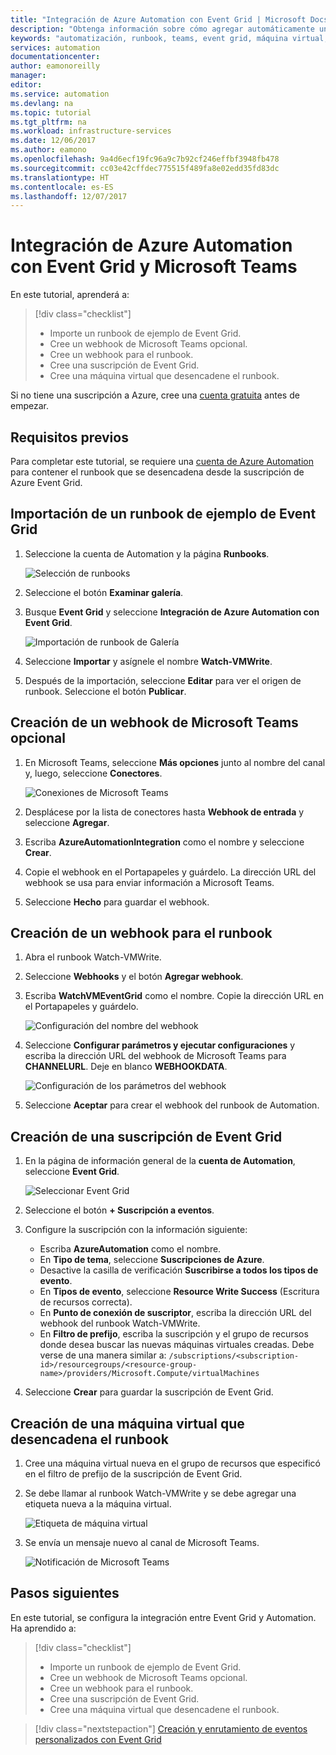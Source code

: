 ```yaml
---
title: "Integración de Azure Automation con Event Grid | Microsoft Docs"
description: "Obtenga información sobre cómo agregar automáticamente una etiqueta cuando se crea una máquina virtual y enviar una notificación a Microsoft Teams."
keywords: "automatización, runbook, teams, event grid, máquina virtual, VM"
services: automation
documentationcenter: 
author: eamonoreilly
manager: 
editor: 
ms.service: automation
ms.devlang: na
ms.topic: tutorial
ms.tgt_pltfrm: na
ms.workload: infrastructure-services
ms.date: 12/06/2017
ms.author: eamono
ms.openlocfilehash: 9a4d6ecf19fc96a9c7b92cf246effbf3948fb478
ms.sourcegitcommit: cc03e42cffdec775515f489fa8e02edd35fd83dc
ms.translationtype: HT
ms.contentlocale: es-ES
ms.lasthandoff: 12/07/2017
---
```

# <a name="integrate-azure-automation-with-event-grid-and-microsoft-teams"></a>Integración de Azure Automation con Event Grid y Microsoft Teams

En este tutorial, aprenderá a:

> [!div class="checklist"]
> * Importe un runbook de ejemplo de Event Grid.
> * Cree un webhook de Microsoft Teams opcional.
> * Cree un webhook para el runbook.
> * Cree una suscripción de Event Grid.
> * Cree una máquina virtual que desencadene el runbook.

Si no tiene una suscripción a Azure, cree una [cuenta gratuita](https://azure.microsoft.com/free/?WT.mc_id=A261C142F) antes de empezar.

## <a name="prerequisites"></a>Requisitos previos

Para completar este tutorial, se requiere una [cuenta de Azure Automation](../automation/automation-offering-get-started.md) para contener el runbook que se desencadena desde la suscripción de Azure Event Grid.

## <a name="import-an-event-grid-sample-runbook"></a>Importación de un runbook de ejemplo de Event Grid
1. Seleccione la cuenta de Automation y la página **Runbooks**.

   ![Selección de runbooks](./media/ensure-tags-exists-on-new-virtual-machines/select-runbooks.png)

2. Seleccione el botón **Examinar galería**.

3. Busque **Event Grid** y seleccione **Integración de Azure Automation con Event Grid**. 

    ![Importación de runbook de Galería](media/ensure-tags-exists-on-new-virtual-machines/gallery-event-grid.png)

4. Seleccione **Importar** y asígnele el nombre **Watch-VMWrite**.

5. Después de la importación, seleccione **Editar** para ver el origen de runbook. Seleccione el botón **Publicar**.

## <a name="create-an-optional-microsoft-teams-webhook"></a>Creación de un webhook de Microsoft Teams opcional
1. En Microsoft Teams, seleccione **Más opciones** junto al nombre del canal y, luego, seleccione **Conectores**.

    ![Conexiones de Microsoft Teams](media/ensure-tags-exists-on-new-virtual-machines/teams-webhook.png)

2. Desplácese por la lista de conectores hasta **Webhook de entrada** y seleccione **Agregar**.

3. Escriba **AzureAutomationIntegration** como el nombre y seleccione **Crear**.

4. Copie el webhook en el Portapapeles y guárdelo. La dirección URL del webhook se usa para enviar información a Microsoft Teams.

5. Seleccione **Hecho** para guardar el webhook.

## <a name="create-a-webhook-for-the-runbook"></a>Creación de un webhook para el runbook
1. Abra el runbook Watch-VMWrite.

2. Seleccione **Webhooks** y el botón **Agregar webhook**.

3. Escriba **WatchVMEventGrid** como el nombre. Copie la dirección URL en el Portapapeles y guárdelo.

    ![Configuración del nombre del webhook](media/ensure-tags-exists-on-new-virtual-machines/copy-url.png)

4. Seleccione **Configurar parámetros y ejecutar configuraciones** y escriba la dirección URL del webhook de Microsoft Teams para **CHANNELURL**. Deje en blanco **WEBHOOKDATA**.

    ![Configuración de los parámetros del webhook](media/ensure-tags-exists-on-new-virtual-machines/configure-webhook-parameters.png)

5. Seleccione **Aceptar** para crear el webhook del runbook de Automation.


## <a name="create-an-event-grid-subscription"></a>Creación de una suscripción de Event Grid
1. En la página de información general de la **cuenta de Automation**, seleccione **Event Grid**.

    ![Seleccionar Event Grid](media/ensure-tags-exists-on-new-virtual-machines/select-event-grid.png)

2. Seleccione el botón **+ Suscripción a eventos**.

3. Configure la suscripción con la información siguiente:

    *   Escriba **AzureAutomation** como el nombre.
    *   En **Tipo de tema**, seleccione **Suscripciones de Azure**.
    *   Desactive la casilla de verificación **Suscribirse a todos los tipos de evento**.
    *   En **Tipos de evento**, seleccione **Resource Write Success** (Escritura de recursos correcta).
    *   En **Punto de conexión de suscriptor**, escriba la dirección URL del webhook del runbook Watch-VMWrite.
    *   En **Filtro de prefijo**, escriba la suscripción y el grupo de recursos donde desea buscar las nuevas máquinas virtuales creadas. Debe verse de una manera similar a: `/subscriptions/<subscription-id>/resourcegroups/<resource-group-name>/providers/Microsoft.Compute/virtualMachines`

4. Seleccione **Crear** para guardar la suscripción de Event Grid.

## <a name="create-a-vm-that-triggers-the-runbook"></a>Creación de una máquina virtual que desencadena el runbook
1. Cree una máquina virtual nueva en el grupo de recursos que especificó en el filtro de prefijo de la suscripción de Event Grid.

2. Se debe llamar al runbook Watch-VMWrite y se debe agregar una etiqueta nueva a la máquina virtual.

    ![Etiqueta de máquina virtual](media/ensure-tags-exists-on-new-virtual-machines/vm-tag.png)

3. Se envía un mensaje nuevo al canal de Microsoft Teams.

    ![Notificación de Microsoft Teams](media/ensure-tags-exists-on-new-virtual-machines/teams-vm-message.png)

## <a name="next-steps"></a>Pasos siguientes
En este tutorial, se configura la integración entre Event Grid y Automation. Ha aprendido a:

> [!div class="checklist"]
> * Importe un runbook de ejemplo de Event Grid.
> * Cree un webhook de Microsoft Teams opcional.
> * Cree un webhook para el runbook.
> * Cree una suscripción de Event Grid.
> * Cree una máquina virtual que desencadene el runbook.

> [!div class="nextstepaction"]
> [Creación y enrutamiento de eventos personalizados con Event Grid](../event-grid/custom-event-quickstart.md)
